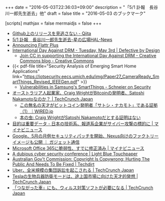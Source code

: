 +++
date = "2016-05-03T22:36:03+09:00"
description = "「5/1 訃報　長谷川一郎先生逝去」他"
draft = false
title = "2016-05-03 のブックマーク"

[scripts]
  mathjax = false
  mermaidjs = false
+++

- [Github上のリリースを見逃さない - Qiita](http://qiita.com/takecy/items/690cf140ce2eddacee56)
- [5/1 訃報　長谷川一郎先生逝去-星の広場HAL-News](http://blog.zaq.ne.jp/hoshinohiroba/article/977/)
- [Announcing Flattr Plus](http://blog.flattr.net/2016/05/announcing-flattr-plus/)
- [International Day Against DRM - Tuesday, May 3rd | Defective by Design](https://www.defectivebydesign.org/dayagainstdrm)
    - [Join CC in supporting the International Day Against DRM - Creative Commons blog - Creative Commons](https://blog.creativecommons.org/2016/05/03/join-cc-supporting-international-day-drm/)
- {{< pdf-file title="Security Analysis of Emerging Smart Home Applications" link="https://iotsecurity.eecs.umich.edu/img/Paper27_CameraReady_SmartThings_Revised_IEEEGen.pdf" >}}
    - [Vulnerabilities in Samsung's SmartThings - Schneier on Security](https://www.schneier.com/blog/archives/2016/05/vulnerabilities_5.html)
- [オーストラリア人起業家、Craig WrightがBitcoinの発明者、Satoshi Nakamotoなのか？ | TechCrunch Japan](https://techcrunch.com/2016/05/02/major-questions-arise-over-craig-wrights-claim-to-be-satoshi-nakamoto/)
    - [この無名の天才がビットコイン発明者「サトシ・ナカモト」である証拠（1）｜WIRED.jp](http://wired.jp/2016/05/03/bitcoins-creator-satoshi-nakamoto-is-1/)
    - [本の虫: Craig WrightがSatoshi Nakamotoだとする証明はない](http://cpplover.blogspot.jp/2016/05/craig-wrightsatoshi-nakamoto.html)
- [目的は重要データ - 日本の技術系、報道系企業がサイバー攻撃の標的に | マイナビニュース](http://news.mynavi.jp/news/2016/05/02/354/)
- [Google、5月の月例セキュリティパッチを開始、Nexus向けのファクトリーイメージも公開 ｜ ガジェット通信](http://getnews.jp/archives/1454643)
- [Microsoft Office 365に脆弱性、すでに修正済み | マイナビニュース](http://news.mynavi.jp/news/2016/05/03/054/)
- [A dubious cyber security conference | Light Blue Touchpaper](https://www.lightbluetouchpaper.org/2016/05/02/a-dubious-cyber-security-conference/)
- [Australian Gov't Commission: Copyright Is Copywrong; Hurting The Public And Needs To Be Fixed | Techdirt](https://www.techdirt.com/articles/20160429/18014234315/australian-govt-commission-copyright-is-copywrong-hurting-public-needs-to-be-fixed.shtml)
- [Uber、全米規模の集団訴訟を起こされる | TechCrunch Japan](https://techcrunch.com/2016/05/02/uber-is-facing-a-nationwide-class-action-lawsuit/)
- [Teslaの生物兵器防衛モードは、途上国市場に向けた天才的発想 | TechCrunch Japan](https://techcrunch.com/2016/05/02/tesla-bioweapon-mode-for-whiffy-cities/)
- [「つながった車」にも、ウィルス対策ソフトが必要になる | TechCrunch Japan](https://techcrunch.com/2016/05/02/even-your-connected-car-will-need-antivirus-software/)
